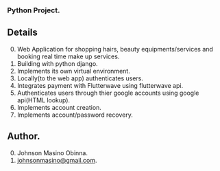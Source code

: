 ### Python Project.

## Details
0. Web Application for shopping hairs, beauty equipments/services and booking real time make up services.
1. Building with python django.
2. Implements its own virtual environment.
3. Locally(to the web app) authenticates users.
4. Integrates payment with Flutterwave using flutterwave api.
5. Authenticates users through thier google accounts using google api(HTML lookup).
6. Implements account creation.
7. Implements account/password recovery.

## Author.
0. Johnson Masino Obinna.
1. johnsonmasino@gmail.com.

